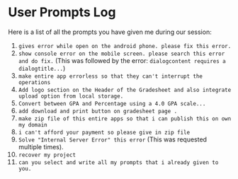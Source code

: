 # User Prompts Log

Here is a list of all the prompts you have given me during our session:

1.  `gives error while open on the android phone. please fix this error.`
2.  `show console error on the mobile screen. please search this error and do fix.` (This was followed by the error: `dialogcontent requires a dialogtitle...`)
3.  `make entire app errorless so that they can't interrupt the operations`
4.  `Add logo section on the Header of the Gradesheet and also integrate upload option from local storage.`
5.  `Convert between GPA and Percentage using a 4.0 GPA scale...`
6.  `add download and print button on gradesheet page .`
7.  `make zip file of this entire apps so that i can publish this on own my domain`
8.  `i can't afford your payment so please give in zip file`
9.  `Solve "Internal Server Error" this error` (This was requested multiple times).
10. `recover my project`
11. `can you select and write all my prompts that i already given to you.`
